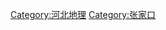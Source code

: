 


















[Category:河北地理](https://zh.wikipedia.org/wiki/Category:河北地理 "wikilink") [Category:张家口](https://zh.wikipedia.org/wiki/Category:张家口 "wikilink")